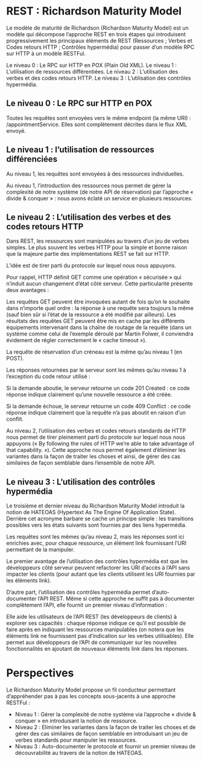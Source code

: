 # REST : Richardson Maturity Model
Le modèle de maturité de Richardson (Richardson Maturity Model) est un modèle qui décompose l’approche REST en trois étapes qui introduisent progressivement les principaux éléments de REST (Ressources ; Verbes et Codes retours HTTP ; Contrôles hypermédia) pour passer d’un modèle RPC sur HTTP à un modèle RESTFul.

Le niveau 0 : Le RPC sur HTTP en POX (Plain Old XML).
Le niveau 1 : L’utilisation de ressources différentiées.
Le niveau 2 : L’utilisation des verbes et des codes retours HTTP.
Le niveau 3 : L’utilisation des contrôles hypermédia.


## Le niveau 0 : Le RPC sur HTTP en POX

Toutes les requêtes sont envoyées vers le même endpoint (la même URI) : /appointmentService. Elles sont complètement décrites dans le flux XML envoyé.


## Le niveau 1 : l’utilisation de ressources différenciées

Au niveau 1, les requêtes sont envoyées à des ressources individuelles.

Au niveau 1, l’introduction des ressources nous permet de gérer la complexité de notre système (de notre API de réservation) par l’approche « divide & conquer » : nous avons éclaté un service en plusieurs ressources.


## Le niveau 2 : L’utilisation des verbes et des codes retours HTTP

Dans REST, les ressources sont manipulées au travers d’un jeu de verbes simples. Le plus souvent les verbes HTTP pour la simple et bonne raison que la majeure partie des implémentations REST se fait sur HTTP.

L’idée est de tirer parti du protocole sur lequel nous nous appuyons. 

Pour rappel, HTTP définit GET comme une opération « sécurisée » qui n’induit aucun changement d’état côté serveur. Cette particularité présente deux avantages :

Les requêtes GET peuvent être invoquées autant de fois qu’on le souhaite dans n’importe quel ordre : la réponse à une requête sera toujours la même (sauf bien sûr si l’état de la ressource a été modifié par ailleurs).
Les résultats des requêtes GET peuvent être mis en cache par les différents équipements intervenant dans la chaîne de routage de la requête (dans un système comme celui de l’exemple déroulé par Martin Folwer, il conviendra évidement de régler correctement le « cache timeout »).

La requête de réservation d’un créneau est la même qu’au niveau 1 (en POST).

Les réponses retournées par le serveur sont les mêmes qu’au niveau 1 à l’exception du code retour utilisé :

Si la demande aboutie, le serveur retourne un code 201 Created : ce code réponse indique clairement qu’une nouvelle ressource a été créée.

Si la demande échoue, le serveur retourne un code 409 Conflict : ce code réponse indique clairement que la requête n’a pas aboutit en raison d’un conflit.  

Au niveau 2, l’utilisation des verbes et codes retours standards de HTTP nous permet de tirer pleinement parti du protocole sur lequel nous nous appuyons (« By following the rules of HTTP we’re able to take advantage of that capability. »).
Cette approche nous permet également d’éliminer les variantes dans la façon de traiter les choses et ainsi, de gérer des cas similaires de façon semblable dans l’ensemble de notre API.


## Le niveau 3 : L’utilisation des contrôles hypermédia

Le troisième et dernier niveau du Richardson Maturity Model introduit la notion de HATEOAS (Hypertext As The Engine Of Application State). Derrière cet acronyme barbare se cache un principe simple : les transitions possibles vers les états suivants sont fournies par des liens hypermédia.

Les requêtes sont les mêmes qu’au niveau 2, mais les réponses sont ici enrichies avec, pour chaque ressource, un élément link fournissant l’URI permettant de la manipuler.
  
Le premier avantage de l’utilisation des contrôles hypermédia est que les développeurs côté serveur peuvent refactorer les URI d’accès à l’API sans impacter les clients (pour autant que les clients utilisent les URI fournies par les éléments link).

D’autre part, l’utilisation des contrôles hypermédia permet d’auto-documenter l’API REST. Même si cette approche ne suffit pas à documenter complètement l’API, elle fournit un premier niveau d’information :

Elle aide les utilisateurs de l’API REST (les développeurs de clients) à explorer ses capacités : chaque réponse indique ce qu’il est possible de faire après en indiquant les ressources manipulables (on notera que les éléments link ne fournissent pas d’indication sur les verbes utilisables).
Elle permet aux développeurs de l’API de communiquer sur les nouvelles fonctionnalités en ajoutant de nouveaux éléments link dans les réponses.


# Perspectives

Le Richardson Maturity Model propose un fil conducteur permettant d’appréhender pas à pas les concepts sous-jacents à une approche RESTFul :

- Niveau 1 : Gérer la complexité de notre système via l’approche « divide & conquer » en introduisant la notion de ressource.
- Niveau 2 : Eliminer les variantes dans la façon de traiter les choses et de gérer des cas similaires de façon semblable en introduisant un jeu de verbes standards pour manipuler les ressources.
- Niveau 3 : Auto-documenter le protocole et fournir un premier niveau de découvrabilité au travers de la notion de HATEOAS.
